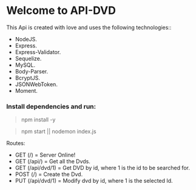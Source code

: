 # Welcome to API-DVD


 This Api is created with love and uses the following technologies::
 - NodeJS.
 - Express.
 - Express-Validator.
 - Sequelize.
 - MySQL.
 - Body-Parser.
 - BcryptJS.
 - JSONWebToken.
 - Moment.

### Install dependencies and run:
>npm install -y

>npm start
||
>nodemon index.js

Routes:

- GET (/) = Server Online!
- GET (/api/) = Get all the Dvds.
- GET (/api/dvd/1) = Get DVD by id, where 1 is the id to be searched for.
- POST (/) = Create the Dvd.
- PUT (/api/dvd/1) = Modify dvd by id, where 1 is the selected Id.

